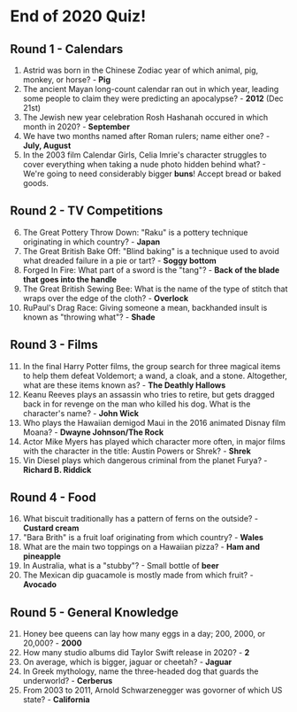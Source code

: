 # End of 2020 Quiz!

## Round 1 - Calendars
1. Astrid was born in the Chinese Zodiac year of which animal, pig, monkey, or horse? - **Pig**
1. The ancient Mayan long-count calendar ran out in which year, leading some people to claim they were predicting an apocalypse? - **2012** (Dec 21st)
1. The Jewish new year celebration Rosh Hashanah occured in which month in 2020? - **September**
1. We have two months named after Roman rulers; name either one? - **July, August**
1. In the 2003 film Calendar Girls, Celia Imrie's character struggles to cover everything when taking a nude photo hidden behind what? - We're going to need considerably bigger **buns**! Accept bread or baked goods.

## Round 2 - TV Competitions
6. The Great Pottery Throw Down: "Raku" is a pottery technique originating in which country? - **Japan**
1. The Great British Bake Off: "Blind baking" is a technique used to avoid what dreaded failure in a pie or tart? - **Soggy bottom**
1. Forged In Fire: What part of a sword is the "tang"? - **Back of the blade that goes into the handle**
1. The Great British Sewing Bee: What is the name of the type of stitch that wraps over the edge of the cloth? - **Overlock**
1. RuPaul's Drag Race: Giving someone a mean, backhanded insult is known as "throwing what"? - **Shade**

## Round 3 - Films
11. In the final Harry Potter films, the group search for three magical items to help them defeat Voldemort; a wand, a cloak, and a stone. Altogether, what are these items known as? - **The Deathly Hallows**
1. Keanu Reeves plays an assassin who tries to retire, but gets dragged back in for revenge on the man who killed his dog. What is the character's name? - **John Wick**
1. Who plays the Hawaiian demigod Maui in the 2016 animated Disnay film Moana? - **Dwayne Johnson/The Rock**
1. Actor Mike Myers has played which character more often, in major films with the character in the title: Austin Powers or Shrek? - **Shrek**
1. Vin Diesel plays which dangerous criminal from the planet Furya? - **Richard B. Riddick**

## Round 4 - Food
16. What biscuit traditionally has a pattern of ferns on the outside? - **Custard cream**
1. "Bara Brith" is a fruit loaf originating from which country? - **Wales**
1. What are the main two toppings on a Hawaiian pizza? - **Ham and pineapple**
1. In Australia, what is a "stubby"? - Small bottle of **beer**
1. The Mexican dip guacamole is mostly made from which fruit? - **Avocado**

## Round 5 - General Knowledge
21. Honey bee queens can lay how many eggs in a day; 200, 2000, or 20,000? - **2000**
1. How many studio albums did Taylor Swift release in 2020? - **2**
1. On average, which is bigger, jaguar or cheetah? - **Jaguar**
1. In Greek mythology, name the three-headed dog that guards the underworld? - **Cerberus**
1. From 2003 to 2011, Arnold Schwarzenegger was govorner of which US state? - **California**
